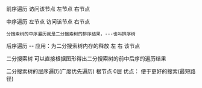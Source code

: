 前序遍历
    访问该节点
    左节点
    右节点
    
中序遍历
    左节点
    访问该节点
    右节点
    
    分搜索树的中序遍历就是二分搜索树的排序结果，---也叫排序树

后序遍历 -- 应用：为二分搜索树内存的释放
    左
    右
    该节点
    
    
二分搜索树
    可以直接根据图形得出二分搜索树的前中后序的遍历结果


二分搜索树的层序遍历(广度优先遍历)
    根节点 0层
    优点： 便于更好的搜索(最短路径)